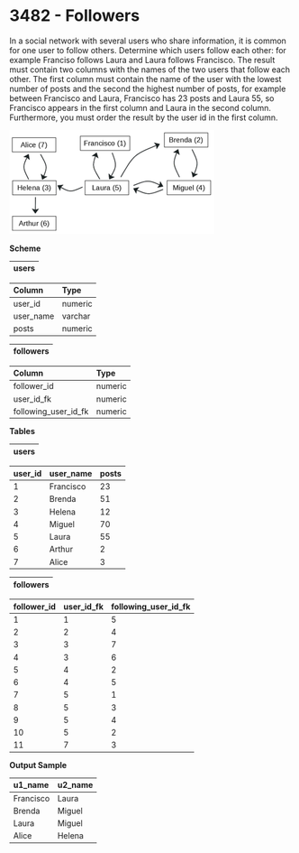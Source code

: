 # 3482 - Followers

In a social network with several users who share information, it is common for one user to follow others. Determine which users follow each other: for example Franciso follows Laura and Laura follows Francisco. The result must contain two columns with the names of the two users that follow each other. The first column must contain the name of the user with the lowest number of posts and the second the highest number of posts, for example between Francisco and Laura, Francisco has 23 posts and Laura 55, so Francisco appears in the first column and Laura in the second column. Furthermore, you must order the result by the user id in the first column.

![3482_followers.webp](https://github.com/ricrochads/beecrowd-solutions/blob/main/09.%20SQL/3482%20-%20Followers/3482_followers.webp)

**Scheme**

| users |
|:-----:|

| Column	| Type    |
|:----------|:--------|
| user_id	| numeric |
| user_name	| varchar |
| posts	    | numeric |  

| followers |
|:---------:|

| Column	            | Type    |
|:----------------------|:--------|
| follower_id	        | numeric |
| user_id_fk	        | numeric |
| following_user_id_fk	| numeric |

**Tables**

| users |
|:-----:|

| user_id	| user_name	| posts |
|:----------|:----------|:------|
| 1	        | Francisco	| 23    |
| 2	        | Brenda	| 51    |
| 3	        | Helena	| 12    |
| 4	        | Miguel	| 70    |
| 5	        | Laura	    | 55    |
| 6	        | Arthur	| 2     |
| 7	        | Alice	    | 3     |

| followers |
|:---------:|

| follower_id	| user_id_fk | following_user_id_fk |
|:--------------|:-----------|:---------------------|
| 1	            | 1	         | 5                    |
| 2	            | 2	         | 4                    |
| 3	            | 3	         | 7                    |
| 4	            | 3	         | 6                    |
| 5	            | 4	         | 2                    |
| 6	            | 4	         | 5                    |
| 7	            | 5	         | 1                    |
| 8	            | 5	         | 3                    |
| 9	            | 5	         | 4                    |
| 10	        | 5	         | 2                    |
| 11	        | 7	         | 3                    |

**Output Sample**

| u1_name	| u2_name   |
|:----------|:----------|
| Francisco	| Laura     |
| Brenda	| Miguel    |
| Laura	    | Miguel    |
| Alice	    | Helena    |